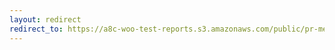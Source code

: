 ```yaml
---
layout: redirect
redirect_to: https://a8c-woo-test-reports.s3.amazonaws.com/public/pr-merge/41624/api/index.html
---
```

